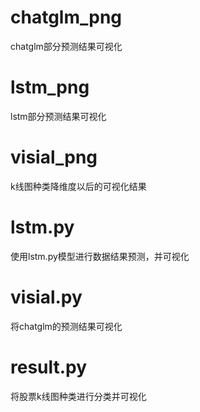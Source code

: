 # chatglm_png  
chatglm部分预测结果可视化  
                                                                                                         
# lstm_png  
lstm部分预测结果可视化  
# visial_png  
k线图种类降维度以后的可视化结果  
                                                                                                         
# lstm.py   
使用lstm.py模型进行数据结果预测，并可视化  
                                                                                                          
# visial.py  
将chatglm的预测结果可视化  
                                                                                                          
# result.py  
将股票k线图种类进行分类并可视化  
                                                                                                             
                                       

